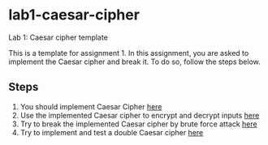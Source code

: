 # lab1-caesar-cipher
Lab 1: Caesar cipher template

This is a template for assignment 1. In this assignment, you are asked to implement the Caesar cipher and break it. To do so, follow the steps below.

## Steps

1. You should implement Caesar Cipher [here](./CaesarCipher/caesar_cipher.py)
2. Use the implemented Caesar cipher to encrypt and decrypt inputs [here](./CaesarCipher/01_caesar_cipher.py)
3. Try to break the implemented Caesar cipher by brute force attack [here](./CaesarCipher/02_breaking_caesar.py)
4. Try to implement and test a double Caesar cipher [here](./CaesarCipher/03_double_caesar_cipher.py)